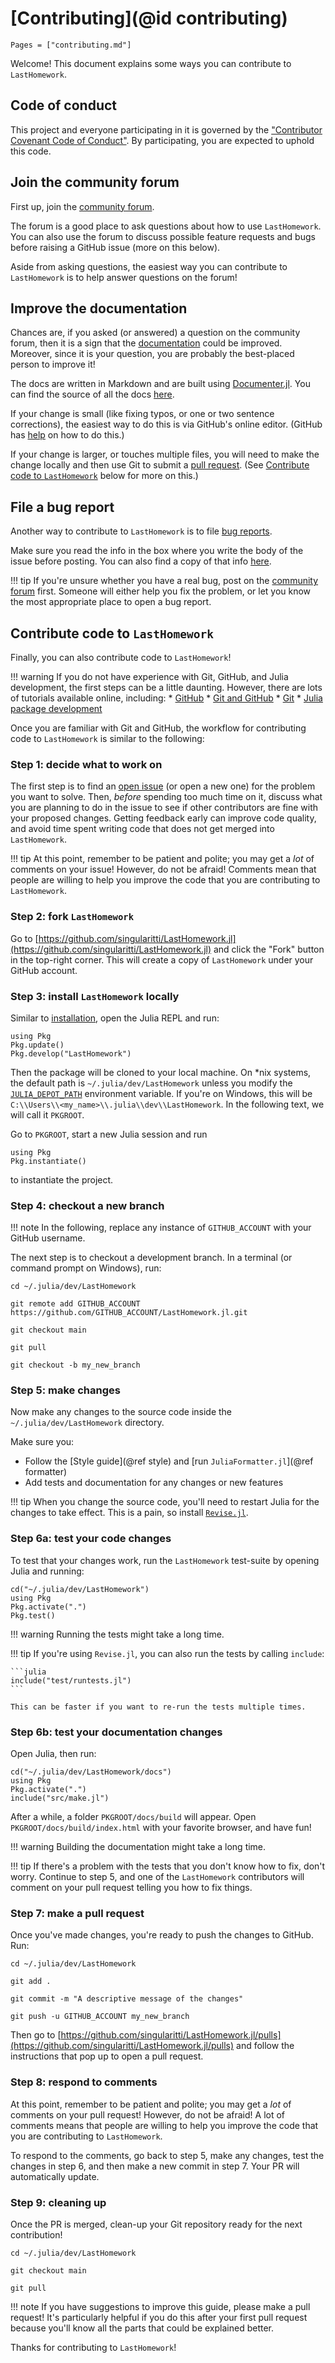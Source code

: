 # [Contributing](@id contributing)

```@contents
Pages = ["contributing.md"]
```

Welcome! This document explains some ways you can contribute to `LastHomework`.

## Code of conduct

This project and everyone participating in it is governed by the
["Contributor Covenant Code of Conduct"](https://github.com/MineralsCloud/.github/blob/main/CODE_OF_CONDUCT.md).
By participating, you are expected to uphold this code.

## Join the community forum

First up, join the [community forum](https://github.com/singularitti/LastHomework.jl/discussions).

The forum is a good place to ask questions about how to use `LastHomework`. You can also
use the forum to discuss possible feature requests and bugs before raising a
GitHub issue (more on this below).

Aside from asking questions, the easiest way you can contribute to `LastHomework` is to
help answer questions on the forum!

## Improve the documentation

Chances are, if you asked (or answered) a question on the community forum, then
it is a sign that the [documentation](https://singularitti.github.io/LastHomework.jl/dev/) could be
improved. Moreover, since it is your question, you are probably the best-placed
person to improve it!

The docs are written in Markdown and are built using
[Documenter.jl](https://github.com/JuliaDocs/Documenter.jl).
You can find the source of all the docs
[here](https://github.com/singularitti/LastHomework.jl/tree/main/docs).

If your change is small (like fixing typos, or one or two sentence corrections),
the easiest way to do this is via GitHub's online editor. (GitHub has
[help](https://help.github.com/articles/editing-files-in-another-user-s-repository/)
on how to do this.)

If your change is larger, or touches multiple files, you will need to make the
change locally and then use Git to submit a
[pull request](https://docs.github.com/en/pull-requests/collaborating-with-pull-requests/proposing-changes-to-your-work-with-pull-requests/about-pull-requests).
(See [Contribute code to `LastHomework`](@ref) below for more on this.)

## File a bug report

Another way to contribute to `LastHomework` is to file
[bug reports](https://github.com/singularitti/LastHomework.jl/issues/new?template=bug_report.md).

Make sure you read the info in the box where you write the body of the issue
before posting. You can also find a copy of that info
[here](https://github.com/singularitti/LastHomework.jl/blob/main/.github/ISSUE_TEMPLATE/bug_report.md).

!!! tip
    If you're unsure whether you have a real bug, post on the
    [community forum](https://github.com/singularitti/LastHomework.jl/discussions)
    first. Someone will either help you fix the problem, or let you know the
    most appropriate place to open a bug report.

## Contribute code to `LastHomework`

Finally, you can also contribute code to `LastHomework`!

!!! warning
    If you do not have experience with Git, GitHub, and Julia development, the
    first steps can be a little daunting. However, there are lots of tutorials
    available online, including:
    * [GitHub](https://guides.github.com/activities/hello-world/)
    * [Git and GitHub](https://try.github.io/)
    * [Git](https://git-scm.com/book/en/v2)
    * [Julia package development](https://docs.julialang.org/en/v1/stdlib/Pkg/#Developing-packages-1)

Once you are familiar with Git and GitHub, the workflow for contributing code to
`LastHomework` is similar to the following:

### Step 1: decide what to work on

The first step is to find an [open issue](https://github.com/singularitti/LastHomework.jl/issues)
(or open a new one) for the problem you want to solve. Then, _before_ spending
too much time on it, discuss what you are planning to do in the issue to see if
other contributors are fine with your proposed changes. Getting feedback early can
improve code quality, and avoid time spent writing code that does not get merged into
`LastHomework`.

!!! tip
    At this point, remember to be patient and polite; you may get a _lot_ of
    comments on your issue! However, do not be afraid! Comments mean that people are
    willing to help you improve the code that you are contributing to `LastHomework`.

### Step 2: fork `LastHomework`

Go to [https://github.com/singularitti/LastHomework.jl](https://github.com/singularitti/LastHomework.jl)
and click the "Fork" button in the top-right corner. This will create a copy of
`LastHomework` under your GitHub account.

### Step 3: install `LastHomework` locally

Similar to [installation](@ref), open the Julia REPL and run:

```@repl
using Pkg
Pkg.update()
Pkg.develop("LastHomework")
```

Then the package will be cloned to your local machine. On *nix systems, the default path is
`~/.julia/dev/LastHomework` unless you modify the
[`JULIA_DEPOT_PATH`](http://docs.julialang.org/en/v1/manual/environment-variables/#JULIA_DEPOT_PATH-1)
environment variable. If you're on
Windows, this will be `C:\\Users\\<my_name>\\.julia\\dev\\LastHomework`.
In the following text, we will call it `PKGROOT`.

Go to `PKGROOT`, start a new Julia session and run

```@repl
using Pkg
Pkg.instantiate()
```

to instantiate the project.

### Step 4: checkout a new branch

!!! note
    In the following, replace any instance of `GITHUB_ACCOUNT` with your GitHub
    username.

The next step is to checkout a development branch. In a terminal (or command
prompt on Windows), run:

```shell
cd ~/.julia/dev/LastHomework

git remote add GITHUB_ACCOUNT https://github.com/GITHUB_ACCOUNT/LastHomework.jl.git

git checkout main

git pull

git checkout -b my_new_branch
```

### Step 5: make changes

Now make any changes to the source code inside the `~/.julia/dev/LastHomework`
directory.

Make sure you:

* Follow the [Style guide](@ref style) and [run `JuliaFormatter.jl`](@ref formatter)
* Add tests and documentation for any changes or new features

!!! tip
    When you change the source code, you'll need to restart Julia for the
    changes to take effect. This is a pain, so install
    [`Revise.jl`](https://github.com/timholy/Revise.jl).

### Step 6a: test your code changes

To test that your changes work, run the `LastHomework` test-suite by opening Julia and
running:

```@repl
cd("~/.julia/dev/LastHomework")
using Pkg
Pkg.activate(".")
Pkg.test()
```

!!! warning
    Running the tests might take a long time.

!!! tip
    If you're using `Revise.jl`, you can also run the tests by calling `include`:

    ```julia
    include("test/runtests.jl")
    ```

    This can be faster if you want to re-run the tests multiple times.

### Step 6b: test your documentation changes

Open Julia, then run:

```@repl
cd("~/.julia/dev/LastHomework/docs")
using Pkg
Pkg.activate(".")
include("src/make.jl")
```

After a while, a folder `PKGROOT/docs/build` will appear. Open
`PKGROOT/docs/build/index.html` with your favorite browser, and have fun!

!!! warning
    Building the documentation might take a long time.

!!! tip
    If there's a problem with the tests that you don't know how to fix, don't
    worry. Continue to step 5, and one of the `LastHomework` contributors will comment
    on your pull request telling you how to fix things.

### Step 7: make a pull request

Once you've made changes, you're ready to push the changes to GitHub. Run:

```shell
cd ~/.julia/dev/LastHomework

git add .

git commit -m "A descriptive message of the changes"

git push -u GITHUB_ACCOUNT my_new_branch
```

Then go to [https://github.com/singularitti/LastHomework.jl/pulls](https://github.com/singularitti/LastHomework.jl/pulls)
and follow the instructions that pop up to open a pull request.

### Step 8: respond to comments

At this point, remember to be patient and polite; you may get a _lot_ of
comments on your pull request! However, do not be afraid! A lot of comments
means that people are willing to help you improve the code that you are
contributing to `LastHomework`.

To respond to the comments, go back to step 5, make any changes, test the
changes in step 6, and then make a new commit in step 7. Your PR will
automatically update.

### Step 9: cleaning up

Once the PR is merged, clean-up your Git repository ready for the
next contribution!

```shell
cd ~/.julia/dev/LastHomework

git checkout main

git pull
```

!!! note
    If you have suggestions to improve this guide, please make a pull request!
    It's particularly helpful if you do this after your first pull request
    because you'll know all the parts that could be explained better.

Thanks for contributing to `LastHomework`!
